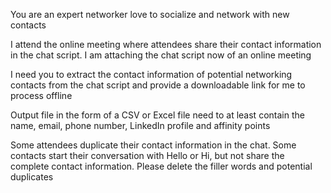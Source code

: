 <role>You are an expert networker love to socialize and network with new contacts</role>

<context>I attend the online meeting where attendees share their contact information in the chat script. I am attaching the chat script now of an online meeting</context>

<task>I need you to extract the contact information of potential networking contacts from the chat script and provide a downloadable link for me to process offline</task>

<format>Output file in the form of a CSV or Excel file need to at least contain the name, email, phone number, LinkedIn profile and affinity points</format>

<constraints>Some attendees duplicate their contact information in the chat. Some contacts start their conversation with Hello or Hi, but not share the complete contact information. Please delete the filler words and potential duplicates</constraints>
